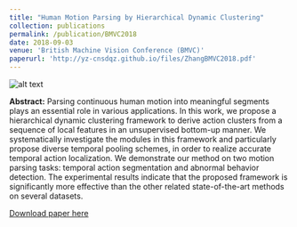 ```yaml
---
title: "Human Motion Parsing by Hierarchical Dynamic Clustering"
collection: publications
permalink: /publication/BMVC2018
date: 2018-09-03
venue: 'British Machine Vision Conference (BMVC)'
paperurl: 'http://yz-cnsdqz.github.io/files/ZhangBMVC2018.pdf'
---
```

![alt text](http://yz-cnsdqz.github.io/images/bmvc2018.PNG)<!-- .element height="30%" width="30%" -->

__Abstract:__ 
Parsing continuous human motion into meaningful segments plays an essential role
in various applications. In this work, we propose a hierarchical dynamic clustering
framework to derive action clusters from a sequence of local features in an unsupervised
bottom-up manner. We systematically investigate the modules in this framework
and particularly propose diverse temporal pooling schemes, in order to realize accurate
temporal action localization. We demonstrate our method on two motion parsing tasks:
temporal action segmentation and abnormal behavior detection. The experimental results
indicate that the proposed framework is significantly more effective than the other related
state-of-the-art methods on several datasets.

[Download paper here](http://bmvc2018.org/contents/papers/1000.pdf)
